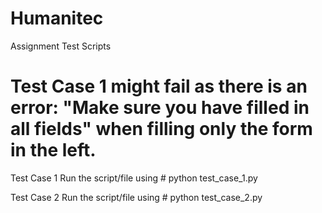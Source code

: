 # Humanitec
Assignment Test Scripts

# Test Case 1 might fail as there is an error: "Make sure you have filled in all fields" when filling only the form in the left.
Test Case 1
Run the script/file using # python test_case_1.py

Test Case 2
Run the script/file using # python test_case_2.py
